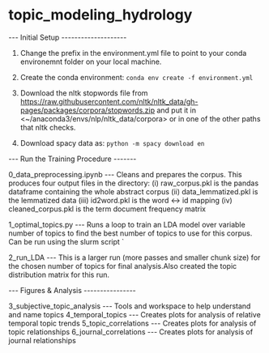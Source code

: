 # topic_modeling_hydrology

--- Initial Setup --------------------

1) Change the prefix in the environment.yml file to point to your conda environemnt folder on your local machine.
2) Create the conda environment: `conda env create -f environment.yml` 

3) Download the nltk stopwords file from <https://raw.githubusercontent.com/nltk/nltk_data/gh-pages/packages/corpora/stopwords.zip> and put it in <~/anaconda3/envs/nlp/nltk_data/corpora> or in one of the other paths that nltk checks.

4) Download spacy data as: `python -m spacy download en`

--- Run the Training Procedure -------

0_data_preprocessing.ipynb --- Cleans and prepares the corpus. This produces four output files in the <data> directory: 
(i) raw_corpus.pkl is the pandas dataframe containing the whole abstract corpus 
(ii) data_lemmatized.pkl is the lemmatized data 
(iii) id2word.pkl is the word <-> id mapping
(iv) cleaned_corpus.pkl is the term document frequency matrix

1_optimal_topics.py --- Runs a loop to train an LDA model over variable number of topics to find the best number of topics to use for this corpus. Can be run using the slurm script ` 

2_run_LDA --- This is a larger run (more passes and smaller chunk size) for the chosen number of topics for final analysis.Also created the topic distribution matrix for this run. 


--- Figures & Analysis ----------------

3_subjective_topic_analysis --- Tools and workspace to help understand and name topics 
4_temporal_topics --- Creates plots for analysis of relative temporal topic trends
5_topic_correlations --- Creates plots for analysis of topic relationships
6_journal_correlations --- Creates plots for analysis of journal relationships



